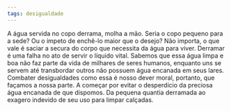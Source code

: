 ```yaml
---
tags: desigualdade
---
```

A água servida no copo derrama, molha a mão. Seria o copo pequeno para a sede? Ou o ímpeto de enchê-lo maior que o desejo? Não importa, o que vale é saciar a secura do corpo que necessita da água para viver. Derramar é uma falha no ato de servir o líquido vital.
Sabemos que essa água limpa e boa não faz parte da vida de milhares de seres humanos, enquanto uns se servem até transbordar outros não possuem água encanada em seus lares. Combater desigualdades como essa é nosso dever moral, portanto, que façamos a nossa parte. A começar por evitar o desperdício da preciosa água encanada de que dispomos. Da pequena quantia derramada ao exagero indevido de seu uso para limpar calçadas.
